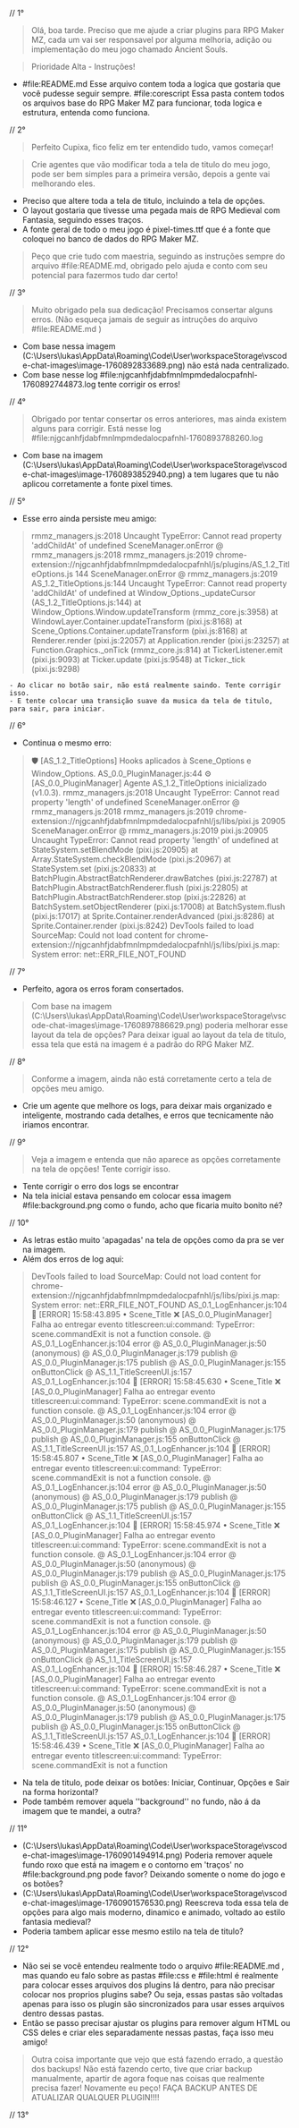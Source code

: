 // 1°

> Olá, boa tarde. Preciso que me ajude a criar plugins para RPG Maker MZ, cada um vai ser responsavel por alguma melhoria, adição ou implementação do meu jogo chamado Ancient Souls.

> Prioridade Alta - Instruções!
- #file:README.md Esse arquivo contem toda a logica que gostaria que você pudesse seguir sempre. #file:corescript Essa pasta contem todos os arquivos base do RPG Maker MZ para funcionar, toda logica e estrutura, entenda como funciona.

// 2°

> Perfeito Cupixa, fico feliz em ter entendido tudo, vamos começar!

> Crie agentes que vão modificar toda a tela de titulo do meu jogo, pode ser bem simples para a primeira versão, depois a gente vai melhorando eles.
- Preciso que altere toda a tela de titulo, incluindo a tela de opções.
- O layout gostaria que tivesse uma pegada mais de RPG Medieval com Fantasia, seguindo esses traços.
- A fonte geral de todo o meu jogo é pixel-times.ttf que é a fonte que coloquei no banco de dados do RPG Maker MZ.

> Peço que crie tudo com maestria, seguindo as instruções sempre do arquivo #file:README.md, obrigado pelo ajuda e conto com seu potencial para fazermos tudo dar certo!

// 3°

> Muito obrigado pela sua dedicação! Precisamos consertar alguns erros. (Não esqueça jamais de seguir as intruções do arquivo #file:README.md )

- Com base nessa imagem (C:\Users\lukas\AppData\Roaming\Code\User\workspaceStorage\vscode-chat-images\image-1760892833689.png) não está nada centralizado.
- Com base nesse log #file:njgcanhfjdabfmnlmpmdedalocpafnhl-1760892744873.log tente corrigir os erros!

// 4°

> Obrigado por tentar consertar os erros anteriores, mas ainda existem alguns para corrigir. Está nesse log #file:njgcanhfjdabfmnlmpmdedalocpafnhl-1760893788260.log 

- Com base na imagem (C:\Users\lukas\AppData\Roaming\Code\User\workspaceStorage\vscode-chat-images\image-1760893852940.png) a tem lugares que tu não aplicou corretamente a fonte pixel times.

// 5°

- Esse erro ainda persiste meu amigo:
>rmmz_managers.js:2018 Uncaught TypeError: Cannot read property 'addChildAt' of undefined
SceneManager.onError @ rmmz_managers.js:2018
rmmz_managers.js:2019 chrome-extension://njgcanhfjdabfmnlmpmdedalocpafnhl/js/plugins/AS_1.2_TitleOptions.js 144
SceneManager.onError @ rmmz_managers.js:2019
AS_1.2_TitleOptions.js:144 Uncaught TypeError: Cannot read property 'addChildAt' of undefined
    at Window_Options._updateCursor (AS_1.2_TitleOptions.js:144)
    at Window_Options.Window.updateTransform (rmmz_core.js:3958)
    at WindowLayer.Container.updateTransform (pixi.js:8168)
    at Scene_Options.Container.updateTransform (pixi.js:8168)
    at Renderer.render (pixi.js:22057)
    at Application.render (pixi.js:23257)
    at Function.Graphics._onTick (rmmz_core.js:814)
    at TickerListener.emit (pixi.js:9093)
    at Ticker.update (pixi.js:9548)
    at Ticker._tick (pixi.js:9298)

    - Ao clicar no botão sair, não está realmente saindo. Tente corrigir isso.
    - E tente colocar uma transição suave da musica da tela de titulo, para sair, para iniciar.

// 6°

- Continua o mesmo erro:
>🛡️ [AS_1.2_TitleOptions] Hooks aplicados à Scene_Options e Window_Options.
AS_0.0_PluginManager.js:44 ⚙️ [AS_0.0_PluginManager] Agente AS_1.2_TitleOptions inicializado (v1.0.3).
rmmz_managers.js:2018 Uncaught TypeError: Cannot read property 'length' of undefined
SceneManager.onError @ rmmz_managers.js:2018
rmmz_managers.js:2019 chrome-extension://njgcanhfjdabfmnlmpmdedalocpafnhl/js/libs/pixi.js 20905
SceneManager.onError @ rmmz_managers.js:2019
pixi.js:20905 Uncaught TypeError: Cannot read property 'length' of undefined
    at StateSystem.setBlendMode (pixi.js:20905)
    at Array.StateSystem.checkBlendMode (pixi.js:20967)
    at StateSystem.set (pixi.js:20833)
    at BatchPlugin.AbstractBatchRenderer.drawBatches (pixi.js:22787)
    at BatchPlugin.AbstractBatchRenderer.flush (pixi.js:22805)
    at BatchPlugin.AbstractBatchRenderer.stop (pixi.js:22826)
    at BatchSystem.setObjectRenderer (pixi.js:17008)
    at BatchSystem.flush (pixi.js:17017)
    at Sprite.Container.renderAdvanced (pixi.js:8286)
    at Sprite.Container.render (pixi.js:8242)
DevTools failed to load SourceMap: Could not load content for chrome-extension://njgcanhfjdabfmnlmpmdedalocpafnhl/js/libs/pixi.js.map: System error: net::ERR_FILE_NOT_FOUND

// 7°

- Perfeito, agora os erros foram consertados.
> Com base na imagem (C:\Users\lukas\AppData\Roaming\Code\User\workspaceStorage\vscode-chat-images\image-1760897886629.png) poderia melhorar esse layout da tela de opções? Para deixar igual ao layout da tela de titulo, essa tela que está na imagem é a padrão do RPG Maker MZ.

// 8°

> Conforme a imagem, ainda não está corretamente certo a tela de opções meu amigo.
- Crie um agente que melhore os logs, para deixar mais organizado e inteligente, mostrando cada detalhes, e erros que tecnicamente não iriamos encontrar.

// 9°

> Veja a imagem e entenda que não aparece as opções corretamente na tela de opções! Tente corrigir isso.
- Tente corrigir o erro dos logs se encontrar
- Na tela inicial estava pensando em colocar essa imagem #file:background.png como o fundo, acho que ficaria muito bonito né?

// 10°

- As letras estão muito 'apagadas' na tela de opções como da pra se ver na imagem.
- Além dos erros de log aqui:
> DevTools failed to load SourceMap: Could not load content for chrome-extension://njgcanhfjdabfmnlmpmdedalocpafnhl/js/libs/pixi.js.map: System error: net::ERR_FILE_NOT_FOUND
AS_0.1_LogEnhancer.js:104 🛑 [ERROR] 15:58:43.895 • Scene_Title ❌ [AS_0.0_PluginManager] Falha ao entregar evento titlescreen:ui:command: TypeError: scene.commandExit is not a function
console.<computed> @ AS_0.1_LogEnhancer.js:104
error @ AS_0.0_PluginManager.js:50
(anonymous) @ AS_0.0_PluginManager.js:179
publish @ AS_0.0_PluginManager.js:175
publish @ AS_0.0_PluginManager.js:155
onButtonClick @ AS_1.1_TitleScreenUI.js:157
AS_0.1_LogEnhancer.js:104 🛑 [ERROR] 15:58:45.630 • Scene_Title ❌ [AS_0.0_PluginManager] Falha ao entregar evento titlescreen:ui:command: TypeError: scene.commandExit is not a function
console.<computed> @ AS_0.1_LogEnhancer.js:104
error @ AS_0.0_PluginManager.js:50
(anonymous) @ AS_0.0_PluginManager.js:179
publish @ AS_0.0_PluginManager.js:175
publish @ AS_0.0_PluginManager.js:155
onButtonClick @ AS_1.1_TitleScreenUI.js:157
AS_0.1_LogEnhancer.js:104 🛑 [ERROR] 15:58:45.807 • Scene_Title ❌ [AS_0.0_PluginManager] Falha ao entregar evento titlescreen:ui:command: TypeError: scene.commandExit is not a function
console.<computed> @ AS_0.1_LogEnhancer.js:104
error @ AS_0.0_PluginManager.js:50
(anonymous) @ AS_0.0_PluginManager.js:179
publish @ AS_0.0_PluginManager.js:175
publish @ AS_0.0_PluginManager.js:155
onButtonClick @ AS_1.1_TitleScreenUI.js:157
AS_0.1_LogEnhancer.js:104 🛑 [ERROR] 15:58:45.974 • Scene_Title ❌ [AS_0.0_PluginManager] Falha ao entregar evento titlescreen:ui:command: TypeError: scene.commandExit is not a function
console.<computed> @ AS_0.1_LogEnhancer.js:104
error @ AS_0.0_PluginManager.js:50
(anonymous) @ AS_0.0_PluginManager.js:179
publish @ AS_0.0_PluginManager.js:175
publish @ AS_0.0_PluginManager.js:155
onButtonClick @ AS_1.1_TitleScreenUI.js:157
AS_0.1_LogEnhancer.js:104 🛑 [ERROR] 15:58:46.127 • Scene_Title ❌ [AS_0.0_PluginManager] Falha ao entregar evento titlescreen:ui:command: TypeError: scene.commandExit is not a function
console.<computed> @ AS_0.1_LogEnhancer.js:104
error @ AS_0.0_PluginManager.js:50
(anonymous) @ AS_0.0_PluginManager.js:179
publish @ AS_0.0_PluginManager.js:175
publish @ AS_0.0_PluginManager.js:155
onButtonClick @ AS_1.1_TitleScreenUI.js:157
AS_0.1_LogEnhancer.js:104 🛑 [ERROR] 15:58:46.287 • Scene_Title ❌ [AS_0.0_PluginManager] Falha ao entregar evento titlescreen:ui:command: TypeError: scene.commandExit is not a function
console.<computed> @ AS_0.1_LogEnhancer.js:104
error @ AS_0.0_PluginManager.js:50
(anonymous) @ AS_0.0_PluginManager.js:179
publish @ AS_0.0_PluginManager.js:175
publish @ AS_0.0_PluginManager.js:155
onButtonClick @ AS_1.1_TitleScreenUI.js:157
AS_0.1_LogEnhancer.js:104 🛑 [ERROR] 15:58:46.439 • Scene_Title ❌ [AS_0.0_PluginManager] Falha ao entregar evento titlescreen:ui:command: TypeError: scene.commandExit is not a function

- Na tela de titulo, pode deixar os botões: Iniciar, Continuar, Opções e Sair na forma horizontal?
- Pode também remover aquela ''background'' no fundo, não á da imagem que te mandei, a outra?

// 11°

- (C:\Users\lukas\AppData\Roaming\Code\User\workspaceStorage\vscode-chat-images\image-1760901494914.png) Poderia remover aquele fundo roxo que está na imagem e o contorno em 'traços' no #file:background.png pode favor? Deixando somente o nome do jogo e os botões?
- (C:\Users\lukas\AppData\Roaming\Code\User\workspaceStorage\vscode-chat-images\image-1760901576530.png) Reescreva toda essa tela de opções para algo mais moderno, dinamico e animado, voltado ao estilo fantasia medieval?
- Poderia tambem aplicar esse mesmo estilo na tela de titulo?

// 12°

- Não sei se você entendeu realmente todo o arquivo #file:README.md , mas quando eu falo sobre as pastas #file:css e #file:html é realmente para colocar esses arquivos dos plugins lá dentro, para não precisar colocar nos proprios plugins sabe? Ou seja, essas pastas são voltadas apenas para isso os plugin são sincronizados para usar esses arquivos dentro dessas pastas.
- Então se passo precisar ajustar os plugins para remover algum HTML ou CSS deles e criar eles separadamente nessas pastas, faça isso meu amigo!

> Outra coisa importante que vejo que está fazendo errado, a questão dos backups! Não está fazendo certo, tive que criar backup manualmente, apartir de agora foque nas coisas que realmente precisa fazer!
> Novamente eu peço! FAÇA BACKUP ANTES DE ATUALIZAR QUALQUER PLUGIN!!!!

// 13°

